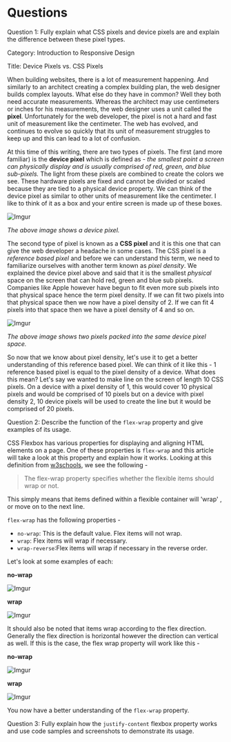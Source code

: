 # Questions	

Question 1:  Fully explain what CSS pixels and device pixels are and explain the difference between these pixel types.

Category:  Introduction to Responsive Design

Title:  Device Pixels vs. CSS Pixels



When building websites, there is a lot of measurement happening. And similarly to an architect creating a complex building plan, the web designer builds complex layouts. What else do they have in common? Well they both need accurate measurements. Whereas the architect may use centimeters or inches for his measurements, the web designer uses a unit called the **pixel**. Unfortunately for the web developer, the pixel is not a hard and fast unit of measurement like the centimeter. The web has evolved, and continues to evolve so quickly that its unit of measurement struggles to keep up and this can lead to a lot of confusion. 

At this time of this writing, there are two types of pixels. The first (and more familiar) is the **device pixel** which is defined as - *the smallest point a screen can physically display and is usually comprised of red, green, and blue sub-pixels.* The light from these pixels are combined to create the colors we see. These hardware pixels are fixed and cannot be divided or scaled because they are tied to a physical device property. We can think of the device pixel as similar to other units of measurement like the centimeter. I like to think of it as a box and your entire screen is made up of these boxes. 

![Imgur](http://i.imgur.com/k3w6B27.png)

*The above image shows a device pixel.*



The second type of pixel is known as a **CSS pixel** and it is this one that can give the web developer a headache in some cases. The CSS pixel is a *reference based pixel* and before we can understand this term, we need to familiarize ourselves with another term known as *pixel density*. We explained the device pixel above and said that it is the smallest *physical* space on the screen that can hold red, green and blue sub pixels. Companies like Apple however have begun to fit even more sub pixels into that physical space hence the term pixel density. If we can fit two pixels into that physical space then we now have a pixel density of 2. If we can fit 4 pixels into that space then we have a pixel density of 4 and so on. 

![Imgur](http://i.imgur.com/IwbGs5p.png)



*The above image shows two pixels packed into the same device pixel space.*



So now that we know about pixel density, let's use it to get a better understanding of this reference based pixel. We can think of it like this - 1 reference based pixel is equal to the pixel density of a device. What does this mean? Let's say we wanted to make line on the screen of length 10 CSS pixels. On a device with a pixel density of 1, this would cover 10 physical pixels and would be comprised of 10 pixels but on a device with pixel density 2,  10 device pixels will be used to create the line but it would be comprised of 20 pixels. 







Question 2:  Describe the function of the `flex-wrap` property and give examples of its usage.



CSS Flexbox has various properties for displaying and aligning HTML elements on a page. One of these properties is `flex-wrap` and this article will take a look at this property and explain how it works. Looking at this definition from [w3schools](http://www.w3schools.com/cssref/css3_pr_flex-wrap.asp), we see the following -

>  The flex-wrap property specifies whether the flexible items should wrap or not.

This simply means that items defined within a flexible container will 'wrap' , or move on to the next line. 

`flex-wrap` has the following properties - 

-  `no-wrap`: This is the default value. Flex items will not wrap.
- `wrap`: Flex items will wrap if necessary.
- `wrap-reverse`:Flex items will wrap if necessary in the reverse order.  

Let's look at some examples of each:



**no-wrap**

![Imgur](http://i.imgur.com/BZD6pIM.jpg)



**wrap**

![Imgur](http://i.imgur.com/HbT6piB.jpg)

It should also be noted that items wrap according to the flex direction. Generally the flex direction is horizontal however the direction can vertical as well. If this is the case, the flex wrap property will work like this - 



**no-wrap**

![Imgur](http://i.imgur.com/lPfSMjT.jpg)



**wrap**

![Imgur](http://i.imgur.com/PQ0q6U7.jpg)



You now have a better understanding of the `flex-wrap` property. 



Question 3:  Fully explain how the `justify-content` flexbox property works and use code samples and screenshots to demonstrate its usage. 